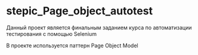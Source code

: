 # stepic_Page_object_autotest
Данный проект является финальным заданием курса по автоматизации тестирования с помощью Selenium

В проекте используется паттерн Page Object Model
